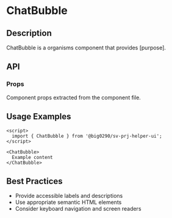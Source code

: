 # ChatBubble

## Description

ChatBubble is a organisms component that provides [purpose].

## API

### Props

Component props extracted from the component file.

## Usage Examples

```svelte
<script>
  import { ChatBubble } from '@big0290/sv-prj-helper-ui';
</script>

<ChatBubble>
  Example content
</ChatBubble>
```

## Best Practices

- Provide accessible labels and descriptions
- Use appropriate semantic HTML elements
- Consider keyboard navigation and screen readers
